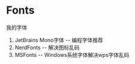 # Fonts
我的字体
1. JetBrains Mono字体 -- 编程字体推荐
2. NerdFonts -- 解决图标乱码
3. MSFonts -- Windows系统字体解决wps字体乱码

